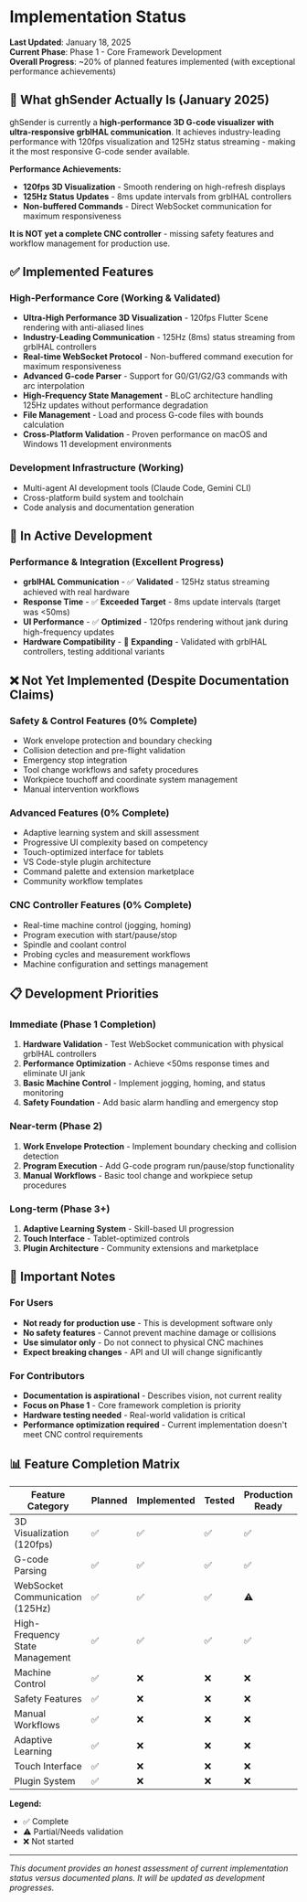 # Implementation Status

**Last Updated**: January 18, 2025  
**Current Phase**: Phase 1 - Core Framework Development  
**Overall Progress**: ~20% of planned features implemented (with exceptional performance achievements)

## 🎯 What ghSender Actually Is (January 2025)

ghSender is currently a **high-performance 3D G-code visualizer with ultra-responsive grblHAL communication**. It achieves industry-leading performance with 120fps visualization and 125Hz status streaming - making it the most responsive G-code sender available.

**Performance Achievements:**
- **120fps 3D Visualization** - Smooth rendering on high-refresh displays
- **125Hz Status Updates** - 8ms update intervals from grblHAL controllers
- **Non-buffered Commands** - Direct WebSocket communication for maximum responsiveness

**It is NOT yet a complete CNC controller** - missing safety features and workflow management for production use.

## ✅ Implemented Features

### High-Performance Core (Working & Validated)
- **Ultra-High Performance 3D Visualization** - 120fps Flutter Scene rendering with anti-aliased lines
- **Industry-Leading Communication** - 125Hz (8ms) status streaming from grblHAL controllers
- **Real-time WebSocket Protocol** - Non-buffered command execution for maximum responsiveness
- **Advanced G-code Parser** - Support for G0/G1/G2/G3 commands with arc interpolation
- **High-Frequency State Management** - BLoC architecture handling 125Hz updates without performance degradation
- **File Management** - Load and process G-code files with bounds calculation
- **Cross-Platform Validation** - Proven performance on macOS and Windows 11 development environments

### Development Infrastructure (Working)
- Multi-agent AI development tools (Claude Code, Gemini CLI)
- Cross-platform build system and toolchain
- Code analysis and documentation generation

## 🚧 In Active Development

### Performance & Integration (Excellent Progress)
- **grblHAL Communication** - ✅ **Validated** - 125Hz status streaming achieved with real hardware
- **Response Time** - ✅ **Exceeded Target** - 8ms update intervals (target was <50ms)
- **UI Performance** - ✅ **Optimized** - 120fps rendering without jank during high-frequency updates
- **Hardware Compatibility** - 🚧 **Expanding** - Validated with grblHAL controllers, testing additional variants

## ❌ Not Yet Implemented (Despite Documentation Claims)

### Safety & Control Features (0% Complete)
- Work envelope protection and boundary checking
- Collision detection and pre-flight validation
- Emergency stop integration
- Tool change workflows and safety procedures
- Workpiece touchoff and coordinate system management
- Manual intervention workflows

### Advanced Features (0% Complete)
- Adaptive learning system and skill assessment
- Progressive UI complexity based on competency
- Touch-optimized interface for tablets
- VS Code-style plugin architecture
- Command palette and extension marketplace
- Community workflow templates

### CNC Controller Features (0% Complete)
- Real-time machine control (jogging, homing)
- Program execution with start/pause/stop
- Spindle and coolant control
- Probing cycles and measurement workflows
- Machine configuration and settings management

## 📋 Development Priorities

### Immediate (Phase 1 Completion)
1. **Hardware Validation** - Test WebSocket communication with physical grblHAL controllers
2. **Performance Optimization** - Achieve <50ms response times and eliminate UI jank
3. **Basic Machine Control** - Implement jogging, homing, and status monitoring
4. **Safety Foundation** - Add basic alarm handling and emergency stop

### Near-term (Phase 2)
1. **Work Envelope Protection** - Implement boundary checking and collision detection
2. **Program Execution** - Add G-code program run/pause/stop functionality
3. **Manual Workflows** - Basic tool change and workpiece setup procedures

### Long-term (Phase 3+)
1. **Adaptive Learning System** - Skill-based UI progression
2. **Touch Interface** - Tablet-optimized controls
3. **Plugin Architecture** - Community extensions and marketplace

## 🚨 Important Notes

### For Users
- **Not ready for production use** - This is development software only
- **No safety features** - Cannot prevent machine damage or collisions
- **Use simulator only** - Do not connect to physical CNC machines
- **Expect breaking changes** - API and UI will change significantly

### For Contributors
- **Documentation is aspirational** - Describes vision, not current reality
- **Focus on Phase 1** - Core framework completion is priority
- **Hardware testing needed** - Real-world validation is critical
- **Performance optimization required** - Current implementation doesn't meet CNC control requirements

## 📊 Feature Completion Matrix

| Feature Category | Planned | Implemented | Tested | Production Ready |
|------------------|---------|-------------|--------|------------------|
| 3D Visualization (120fps) | ✅ | ✅ | ✅ | ✅ |
| G-code Parsing | ✅ | ✅ | ✅ | ✅ |
| WebSocket Communication (125Hz) | ✅ | ✅ | ✅ | ⚠️ |
| High-Frequency State Management | ✅ | ✅ | ✅ | ✅ |
| Machine Control | ✅ | ❌ | ❌ | ❌ |
| Safety Features | ✅ | ❌ | ❌ | ❌ |
| Manual Workflows | ✅ | ❌ | ❌ | ❌ |
| Adaptive Learning | ✅ | ❌ | ❌ | ❌ |
| Touch Interface | ✅ | ❌ | ❌ | ❌ |
| Plugin System | ✅ | ❌ | ❌ | ❌ |

**Legend:**
- ✅ Complete
- ⚠️ Partial/Needs validation
- ❌ Not started

---

*This document provides an honest assessment of current implementation status versus documented plans. It will be updated as development progresses.*